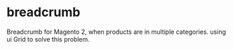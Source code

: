 # breadcrumb
Breadcrumb for Magento 2, when products are in multiple categories. using ui Grid to solve this problem.
